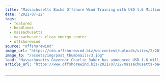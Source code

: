 ```yaml
---
title: "Massachusetts Backs Offshore Wind Training with USD 1.6 Million"
date: "2021-07-22"
tags: 
  - featured
  - headlines
  - massachusetts
  - massachusetts clean energy center
  - offshorewind
source: "offshorewind"
image_url: "https://cdn.offshorewind.biz/wp-content/uploads/sites/2/2019/05/24153047/Massachusetts-Starts-Second-Offshore-Wind-Solicitation-Round.jpg"
image_fp: "/assets/img/post_thumbnails/3.jpg"
lead: "Massachusetts Governor Charlie Baker has announced USD 1.6 million (around EUR 1.4 million) in"
article_url: "https://www.offshorewind.biz/2021/07/22/massachusetts-backs-offshore-wind-training-with-usd-1-6-million/"
---
```


---
